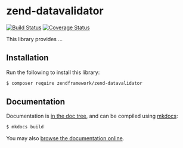 # zend-datavalidator

[![Build Status](https://secure.travis-ci.org/zendframework/zend-datavalidator.svg?branch=master)](https://secure.travis-ci.org/zendframework/zend-datavalidator)
[![Coverage Status](https://coveralls.io/repos/github/zendframework/zend-datavalidator/badge.svg?branch=master)](https://coveralls.io/github/zendframework/zend-datavalidator?branch=master)

This library provides ... 

## Installation

Run the following to install this library:

```bash
$ composer require zendframework/zend-datavalidator
```

## Documentation

Documentation is [in the doc tree](docs/book/), and can be compiled using [mkdocs](http://www.mkdocs.org):

```bash
$ mkdocs build
```

You may also [browse the documentation online](https://docs.zendframework.com/zend-datavalidator/).
